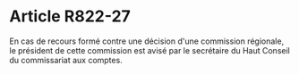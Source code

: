 # Article R822-27

En cas de recours formé contre une décision d'une commission régionale, le président de cette commission est avisé par le secrétaire du Haut Conseil du commissariat aux comptes.
